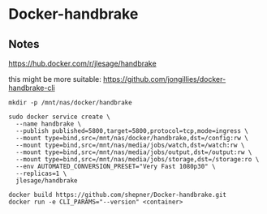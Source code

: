 # Docker-handbrake




## Notes

https://hub.docker.com/r/jlesage/handbrake

this might be more suitable:  https://github.com/jongillies/docker-handbrake-cli

``` shell
mkdir -p /mnt/nas/docker/handbrake

sudo docker service create \
  --name handbrake \
  --publish published=5800,target=5800,protocol=tcp,mode=ingress \
  --mount type=bind,src=/mnt/nas/docker/handbrake,dst=/config:rw \
  --mount type=bind,src=/mnt/nas/media/jobs/watch,dst=/watch:rw \
  --mount type=bind,src=/mnt/nas/media/jobs/output,dst=/output:rw \
  --mount type=bind,src=/mnt/nas/media/jobs/storage,dst=/storage:ro \
  --env AUTOMATED_CONVERSION_PRESET="Very Fast 1080p30" \
  --replicas=1 \
  jlesage/handbrake
```




``` shell
docker build https://github.com/shepner/Docker-handbrake.git
docker run -e CLI_PARAMS="--version" <container>
```
